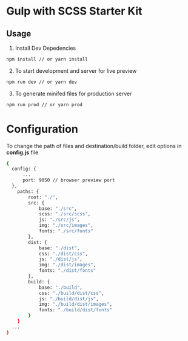 # Gulp with SCSS Starter Kit

## Usage

1. Install Dev Depedencies
```sh
npm install // or yarn install
```
2. To start development and server for live preview
```sh
npm run dev // or yarn dev
```
3. To generate minifed files for production server
```sh
npm run prod // or yarn prod
```

# Configuration

To change the path of files and destination/build folder, edit options in **config.js** file
```sh
{
  config: {
      ...
      port: 9050 // browser preview port
  },
  	paths: {
		root: "./",
		src: {
			base: "./src",
			scss: "./src/scss",
			js: "./src/js",
			img: "./src/images",
			fonts: "./src/fonts"
		},
		dist: {
			base: "./dist",
			css: "./dist/css",
			js: "./dist/js",
			img: "./dist/images",
			fonts: "./dist/fonts"
		},
		build: {
			base: "./build",
			css: "./build/dist/css",
			js: "./build/dist/js",
			img: "./build/dist/images",
			fonts: "./build/dist/fonts"
		}
	}
  ...
}
```
